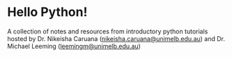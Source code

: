 # Hello Python!

A collection of notes and resources from introductory python tutorials hosted by Dr. Nikeisha Caruana (nikeisha.caruana@unimelb.edu.au) and Dr. Michael Leeming (leemingm@unimelb.edu.au)
